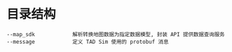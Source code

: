 # 目录结构
    --map_sdk            解析转换地图数据为指定数据模型, 封装 API 提供数据查询服务
    --message            定义 TAD Sim 使用的 protobuf 消息
